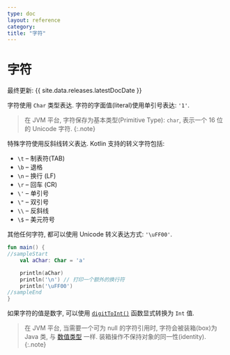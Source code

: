 ```yaml
---
type: doc
layout: reference
category:
title: "字符"
---
```


# 字符

最终更新: {{ site.data.releases.latestDocDate }}

字符使用 `Char` 类型表达.
字符的字面值(literal)使用单引号表达: `'1'`.

> 在 JVM 平台, 字符保存为基本类型(Primitive Type): `char`, 表示一个 16 位的 Unicode 字符.
{:.note}

特殊字符使用反斜线转义表达.
Kotlin 支持的转义字符包括:

* `\t` – 制表符(TAB)
* `\b` – 退格
* `\n` – 换行 (LF)
* `\r` – 回车 (CR)
* `\'` – 单引号
* `\"` – 双引号
* `\\` – 反斜线
* `\$` – 美元符号

其他任何字符, 都可以使用 Unicode 转义表达方式: `'\uFF00'`.

<div class="sample" markdown="1" theme="idea">

```kotlin
fun main() {
//sampleStart
    val aChar: Char = 'a'

    println(aChar)
    println('\n') // 打印一个额外的换行符
    println('\uFF00')
//sampleEnd
}
```

</div>


如果字符的值是数字, 可以使用 [`digitToInt()`](https://kotlinlang.org/api/latest/jvm/stdlib/kotlin.text/digit-to-int.html)
函数显式转换为 `Int` 值.

> 在 JVM 平台, 当需要一个可为 null 的字符引用时, 字符会被装箱(box)为 Java 类, 与 [数值类型](numbers.html#numbers-representation-on-the-jvm) 一样.
> 装箱操作不保持对象的同一性(identity).
{:.note}
